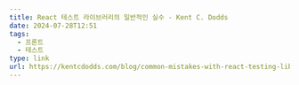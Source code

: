 ```yaml
---
title: React 테스트 라이브러리의 일반적인 실수 - Kent C. Dodds
date: 2024-07-28T12:51
tags:
  - 프론트
  - 테스트
type: link
url: https://kentcdodds.com/blog/common-mistakes-with-react-testing-library
---
```


